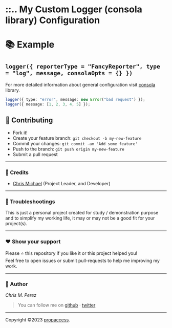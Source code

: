 # ::.. My Custom Logger (consola library) Configuration



# 📚 Example

## `logger({ reporterType = "FancyReporter", type = "log", message, consolaOpts = {} })`

For more detailed information about general configuration visit [consola](https://github.com/unjs/consola) library.


```ts
logger({ type: "error", message: new Error("bad request") });
logger({ message: [1, 2, 3, 4, 5] });
```

## **:handshake: Contributing**

- Fork it!
- Create your feature branch: `git checkout -b my-new-feature`
- Commit your changes: `git commit -am 'Add some feature'`
- Push to the branch: `git push origin my-new-feature`
- Submit a pull request

---

### **:busts_in_silhouette: Credits**

- [Chris Michael](https://github.com/ChrisMichaelPerezSantiago) (Project Leader, and Developer)

---

### **:anger: Troubleshootings**

This is just a personal project created for study / demonstration purpose and to simplify my working life, it may or may
not be a good fit for your project(s).

---

### **:heart: Show your support**

Please :star: this repository if you like it or this project helped you!\
Feel free to open issues or submit pull-requests to help me improving my work.

---

### **:robot: Author**

_*Chris M. Perez*_

> You can follow me on
> [github](https://github.com/ChrisMichaelPerezSantiago)&nbsp;&middot;&nbsp;[twitter](https://twitter.com/Chris5855M)

---

Copyright ©2023 [propaccess](https://github.com/ChrisMichaelPerezSantiago/logger-config).
